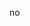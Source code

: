 no

<!---
ePuki/ePuki is a ✨ special ✨ repository because its `README.md` (this file) appears on your GitHub profile.
You can click the Preview link to take a look at your changes.
--->
